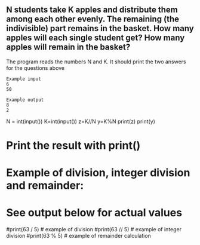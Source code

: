## N students take K apples and distribute them among each other evenly. The remaining (the indivisible) part remains in the basket. How many apples will each single student get? How many apples will remain in the basket?

The program reads the numbers N and K. It should print the two answers for the questions above
```
Example input
6
50

Example output
8
2

```
N = int(input())
K=int(input())
z=K//N 
y=K%N 
print(z)
print(y)

# Print the result with print()

# Example of division, integer division and remainder:
# See output below for actual values 

#print(63 / 5)    # example of division 
#print(63 // 5)   # example of integer division
#print(63 % 5)    # example of remainder calculation 
